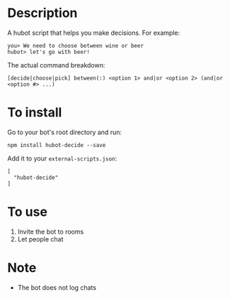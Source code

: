 # Description

A hubot script that helps you make decisions. For example:

    you> We need to choose between wine or beer 
    hubot> let's go with beer!

The actual command breakdown:

    [decide|choose|pick] between(:) <option 1> and|or <option 2> (and|or <option #> ...)

# To install

Go to your bot's root directory and run:

    npm install hubot-decide --save

Add it to your `external-scripts.json`: 

    [
      "hubot-decide"
    ]

# To use

1. Invite the bot to rooms 
2. Let people chat

# Note

* The bot does not log chats
